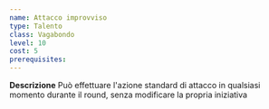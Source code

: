 ```yaml
---
name: Attacco improvviso
type: Talento
class: Vagabondo
level: 10
cost: 5
prerequisites: 
---
```


**Descrizione**
Può effettuare l'azione standard di attacco in qualsiasi momento durante il
round, senza modificare la propria iniziativa